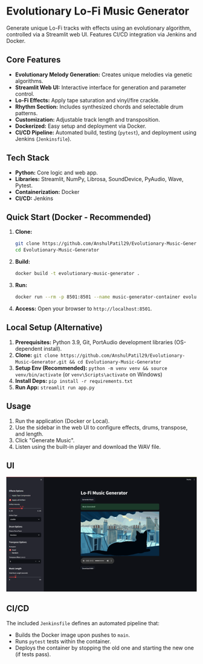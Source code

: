 # Evolutionary Lo-Fi Music Generator

Generate unique Lo-Fi tracks with effects using an evolutionary algorithm, controlled via a Streamlit web UI. Features CI/CD integration via Jenkins and Docker.

## Core Features

*   **Evolutionary Melody Generation:** Creates unique melodies via genetic algorithms.
*   **Streamlit Web UI:** Interactive interface for generation and parameter control.
*   **Lo-Fi Effects:** Apply tape saturation and vinyl/fire crackle.
*   **Rhythm Section:** Includes synthesized chords and selectable drum patterns.
*   **Customization:** Adjustable track length and transposition.
*   **Dockerized:** Easy setup and deployment via Docker.
*   **CI/CD Pipeline:** Automated build, testing (`pytest`), and deployment using Jenkins (`Jenkinsfile`).

## Tech Stack

*   **Python:** Core logic and web app.
*   **Libraries:** Streamlit, NumPy, Librosa, SoundDevice, PyAudio, Wave, Pytest.
*   **Containerization:** Docker
*   **CI/CD:** Jenkins

## Quick Start (Docker - Recommended)

1.  **Clone:**
    ```bash
    git clone https://github.com/AnshulPatil29/Evolutionary-Music-Generator.git
    cd Evolutionary-Music-Generator
    ```
2.  **Build:**
    ```bash
    docker build -t evolutionary-music-generator .
    ```
3.  **Run:**
    ```bash
    docker run --rm -p 8501:8501 --name music-generator-container evolutionary-music-generator
    ```
4.  **Access:** Open your browser to `http://localhost:8501`.

## Local Setup (Alternative)

1.  **Prerequisites:** Python 3.9, Git, PortAudio development libraries (OS-dependent install).
2.  **Clone:** `git clone https://github.com/AnshulPatil29/Evolutionary-Music-Generator.git && cd Evolutionary-Music-Generator`
3.  **Setup Env (Recommended):** `python -m venv venv && source venv/bin/activate` (or `venv\Scripts\activate` on Windows)
4.  **Install Deps:** `pip install -r requirements.txt`
5.  **Run App:** `streamlit run app.py`

## Usage

1.  Run the application (Docker or Local).
2.  Use the sidebar in the web UI to configure effects, drums, transpose, and length.
3.  Click "Generate Music".
4.  Listen using the built-in player and download the WAV file.

## UI
![UI image](./images/localhost.png)

## CI/CD

The included `Jenkinsfile` defines an automated pipeline that:
*   Builds the Docker image upon pushes to `main`.
*   Runs `pytest` tests within the container.
*   Deploys the container by stopping the old one and starting the new one (if tests pass).
